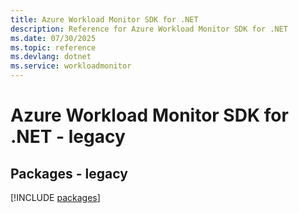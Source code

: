```yaml
---
title: Azure Workload Monitor SDK for .NET
description: Reference for Azure Workload Monitor SDK for .NET
ms.date: 07/30/2025
ms.topic: reference
ms.devlang: dotnet
ms.service: workloadmonitor
---
```

# Azure Workload Monitor SDK for .NET - legacy
## Packages - legacy
[!INCLUDE [packages](workload-monitor-index.md)]